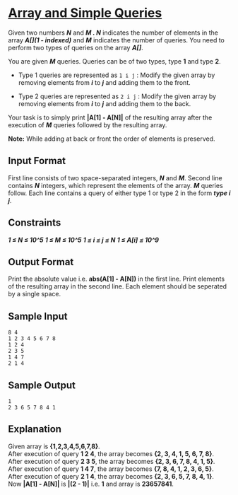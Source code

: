 # [Array and Simple Queries](https://www.hackerrank.com/challenges/array-and-simple-queries/problem)

Given two numbers ***N*** and ***M . N*** indicates the number of elements in the array ***A[](1 - indexed)*** and ***M*** indicates the number of queries. You need to perform two types of queries on the array ***A[]***.

You are given ***M*** queries. Queries can be of two types, type **1** and type **2**.

- Type 1 queries are represented as `1 i j` : Modify the given array by removing elements from ***i*** to ***j*** and adding them to the front.

- Type 2 queries are represented as `2 i j` : Modify the given array by removing elements from ***i*** to ***j*** and adding them to the back.

Your task is to simply print **|A[1] - A[N]|** of the resulting array after the execution of ***M*** queries followed by the resulting array.

**Note:** While adding at back or front the order of elements is preserved.

## Input Format

First line consists of two space-separated integers, ***N*** and ***M***.
Second line contains ***N*** integers, which represent the elements of the array.
***M*** queries follow. Each line contains a query of either type 1 or type 2 in the form ***type i j***.

## Constraints

***1 ≤ N ≤ 10^5***
***1 ≤ M ≤ 10^5***
***1 ≤ i ≤ j ≤ N***
***1 ≤ A[i] ≤ 10^9***

## Output Format

Print the absolute value i.e. **abs(A[1] - A[N])** in the first line.
Print elements of the resulting array in the second line. Each element should be seperated by a single space.

## Sample Input

`8 4`\
`1 2 3 4 5 6 7 8`\
`1 2 4`\
`2 3 5`\
`1 4 7`\
`2 1 4`

## Sample Output

`1`\
`2 3 6 5 7 8 4 1`

## Explanation

Given array is **{1,2,3,4,5,6,7,8}**.\
After execution of query **1 2 4**, the array becomes **{2, 3, 4, 1, 5, 6, 7, 8}**.\
After execution of query **2 3 5**, the array becomes **{2, 3, 6, 7, 8, 4, 1, 5}**.\
After execution of query **1 4 7**, the array becomes **{7, 8, 4, 1, 2, 3, 6, 5}**.\
After execution of query **2 1 4**, the array becomes **{2, 3, 6, 5, 7, 8, 4, 1}**.\
Now **|A[1] - A[N]|** is **|(2 - 1)|** i.e. **1** and array is **23657841**.
